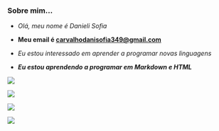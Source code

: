 ###     Sobre mim...
- _Olá, meu nome é Danieli Sofia_

- **Meu email é carvalhodanisofia349@gmail.com**
- <i>Eu estou interessado em aprender a programar novas linguagens<i/>
- <b>Eu estou aprendendo a programar em Markdown e HTML</b> 
  
 ![](https://img.shields.io/badge/Instagram-E4405F?style=for-the-badge&logo=instagram&logoColor=white)
 
 [![](https://img.shields.io/badge/YouTube-FF0000?style=for-the-badge&logo=youtube&logoColor=white)](http://youtube.com.br) 
 
 ![](https://img.shields.io/badge/WhatsApp-25D366?style=for-the-badge&logo=whatsapp&logoColor=white)
 
 ![](https://img.shields.io/badge/Netflix-E50914?style=for-the-badge&logo=netflix&logoColor=white)
 
